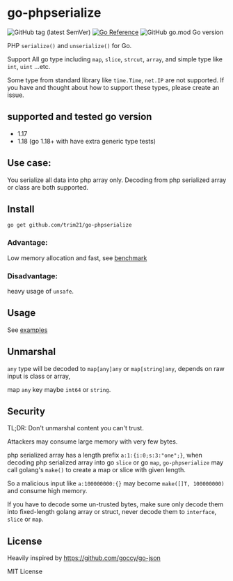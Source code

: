 # go-phpserialize

![GitHub tag (latest SemVer)](https://img.shields.io/github/v/tag/trim21/go-phpserialize?style=flat-square)
[![Go Reference](https://pkg.go.dev/badge/github.com/trim21/go-phpserialize#section-readme.svg)](https://pkg.go.dev/github.com/trim21/go-phpserialize#section-readme)
![GitHub go.mod Go version](https://img.shields.io/github/go-mod/go-version/trim21/go-phpserialize?style=flat-square)

PHP `serialize()` and `unserialize()` for Go.

Support All go type including `map`, `slice`, `strcut`, `array`, and simple type like `int`, `uint` ...etc.

Some type from standard library like `time.Time`, `net.IP` are not supported.
If you have and thought about how to support these types, please create an issue.

## supported and tested go version

- 1.17
- 1.18 (go 1.18+ with have extra generic type tests)

## Use case:

You serialize all data into php array only. Decoding from php serialized array or class are both supported.

## Install

```console
go get github.com/trim21/go-phpserialize
```

### Advantage:

Low memory allocation and fast, see [benchmark](./docs/benchmark.md)

### Disadvantage:

heavy usage of `unsafe`.

## Usage

See [examples](./example_test.go)

## Unmarshal

`any` type will be decoded to `map[any]any` or `map[string]any`, depends on raw input is class or array,

map `any` key maybe `int64` or `string`.

## Security

TL;DR: Don't unmarshal content you can't trust.

Attackers may consume large memory with very few bytes.

php serialized array has a length prefix `a:1:{i:0;s:3:"one";}`, when decoding php serialized array into go `slice` or
go `map`,
`go-phpserialize` may call golang's `make()` to create a map or slice with given length.

So a malicious input like `a:100000000:{}` may become `make([]T, 100000000)` and consume high memory.

If you have to decode some un-trusted bytes, make sure only decode them into fixed-length golang array or struct,
never decode them to `interface`, `slice` or `map`.

## License

Heavily inspired by https://github.com/goccy/go-json

MIT License

